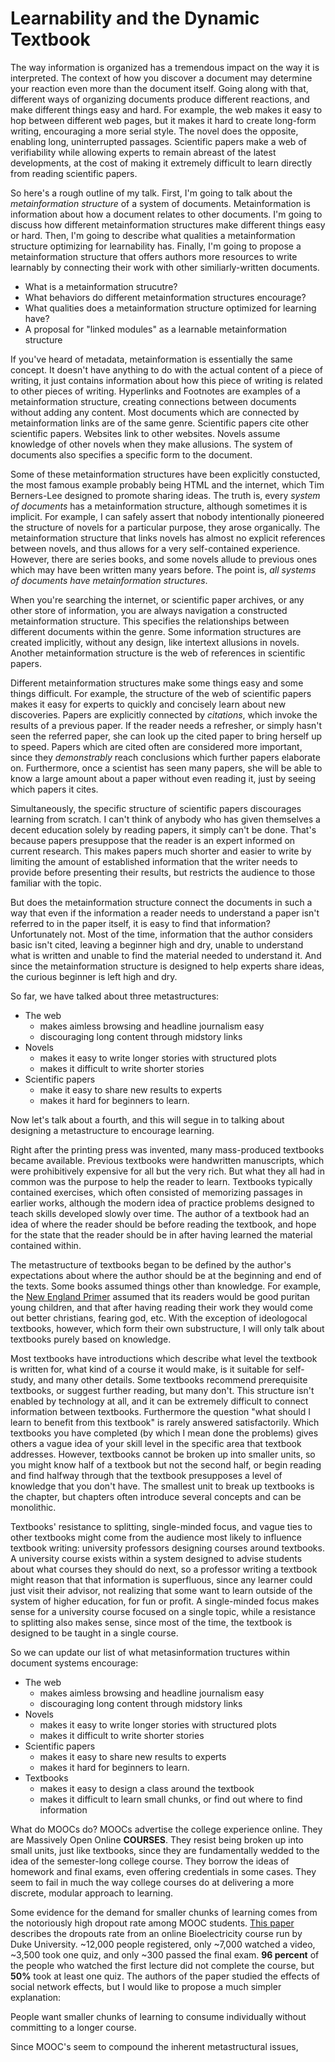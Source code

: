 Learnability and the Dynamic Textbook
=====================================

The way information is organized has a tremendous impact on the way it is interpreted. The context of how you discover a document may determine your reaction even more than the document itself. Going along with that, different ways of organizing documents produce different reactions, and make different things easy and hard. For example, the web makes it easy to hop between different web pages, but it makes it hard to create long-form writing, encouraging a more serial style.  The novel does the opposite, enabling long, uninterrupted passages.  Scientific papers make a web of verifiability while allowing experts to remain abreast of the latest developments, at the cost of making it extremely difficult to learn directly from reading scientific papers.

So here's a rough outline of my talk.  First, I'm going to talk about the _metainformation structure_ of a system of documents.  Metainformation is information about how a document relates to other documents. I'm going to discuss how different metainformation structures make different things easy or hard.  Then, I'm going to describe what qualities a metainformation structure optimizing for learnability has.  Finally, I'm going to propose a metainformation structure that offers authors more resources to write learnably by connecting their work with other similiarly-written documents.

 * What is a metainformation strucutre?
 * What behaviors do different metainformation structures encourage?
 * What qualities does a metainformation structure optimized for learning have?
 * A proposal for "linked modules" as a learnable metainformation structure

If you've heard of metadata, metainformation is essentially the same concept.  It doesn't have anything to do with the actual content of a piece of writing, it just contains information about how this piece of writing is related to other pieces of writing.  Hyperlinks and Footnotes are examples of a metainformation structure, creating connections between documents without adding any content.  Most documents which are connected by metainformation links are of the same genre.  Scientific papers cite other scientific papers.  Websites link to other websites.  Novels assume knowledge of other novels when they make allusions.  The system of documents also specifies a specific form to the document.

Some of these metainformation structures have been explicitly constucted, the most famous example probably being HTML and the internet, which Tim Berners-Lee designed to promote sharing ideas.  The truth is, every _system of documents_ has a metainformation structure, although sometimes it is implicit.  For example, I can safely assert that nobody intentionally pioneered the structure of novels for a particular purpose, they arose organically. The metainformation structure that links novels has almost no explicit references between novels, and thus allows for a very self-contained experience.  However, there are series books, and some novels allude to previous ones which may have been written many years before.  The point is, *all systems of documents have metainformation structures*.

When you're searching the internet, or scientific paper archives, or any other store of information, you are always navigation a constructed metainformation structure.  This specifies the relationships between different documents within the genre.  Some information structures are created implicitly, without any design, like intertext allusions in novels.  Another metainformation structure is the web of references in scientific papers.

Different metainformation structures make some things easy and some things difficult.  For example, the structure of the web of scientific papers makes it easy for experts to quickly and concisely learn about new discoveries.  Papers are explicitly connected by *citations*, which invoke the results of a previous paper.  If the reader needs a refresher, or simply hasn't seen the referred paper, she can look up the cited paper to bring herself up to speed.  Papers which are cited often are considered more important, since they _demonstrably_ reach conclusions which further papers elaborate on.  Furthermore, once a scientist has seen many papers, she will be able to know a large amount about a paper without even reading it, just by seeing which papers it cites.

Simultaneously, the specific structure of scientific papers discourages learning from scratch.  I can't think of anybody who has given themselves a decent education solely by reading papers, it simply can't be done.  That's because papers presuppose that the reader is an expert informed on current research.  This makes papers much shorter and easier to write by limiting the amount of established information that the writer needs to provide before presenting their results, but restricts the audience to those familiar with the topic.

But does the metainformation structure connect the documents in such a way that even if the information a reader needs to understand a paper isn't referred to in the paper itself, it is easy to find that information?  Unfortunately not. Most of the time, information that the author considers basic isn't cited, leaving a beginner high and dry, unable to understand what is written and unable to find the material needed to understand it.  And since the metainformation structure is designed to help experts share ideas, the curious beginner is left high and dry.

So far, we have talked about three metastructures:

 * The web
    * makes aimless browsing and headline journalism easy
    * discouraging long content through midstory links
 * Novels 
    * makes it easy to write longer stories with structured plots
    * makes it difficult to write shorter stories
 * Scientific papers
    * make it easy to share new results to experts 
    * makes it hard for beginners to learn.

Now let's talk about a fourth, and this will segue in to talking about designing a metastructure to encourage learning.

Right after the printing press was invented, many mass-produced textbooks became available.  Previous textbooks were handwritten manuscripts, which were prohibitively expensive for all but the very rich.  But what they all had in common was the purpose to help the reader to learn.  Textbooks typically contained exercises, which often consisted of memorizing passages in earlier works, although the modern idea of practice problems designed to teach skills developed slowly over time. The author of a textbook had an idea of where the reader should be before reading the textbook, and hope for the state that the reader should be in after having learned the material contained within.

The metastructure of textbooks began to be defined by the author's expectations about where the author should be at the beginning and end of the texts.  Some books assumed things other than knowledge.  For example, the [New England Primer](http://en.wikipedia.org/wiki/The_New_England_Primer) assumed that its readers would be good puritan young children, and that after having reading their work they would come out better christians, fearing god, etc.  With the exception of ideologocal textbooks, however, which form their own substructure, I will only talk about textbooks purely based on knowledge.

Most textbooks have introductions which describe what level the textbook is written for, what kind of a course it would make, is it suitable for self-study, and many other details. Some textbooks recommend prerequisite textbooks, or suggest further reading, but many don't.  This structure isn't enabled by technology at all, and it can be extremely difficult to connect information between textbooks.  Furthermore the question "what should I learn to benefit from this textbook" is rarely answered satisfactorily.  Which textbooks you have completed (by which I mean done the problems) gives others a vague idea of your skill level in the specific area that textbook addresses. However, textbooks cannot be broken up into smaller units, so you might know half of a textbook but not the second half, or begin reading and find halfway through that the textbook presupposes a level of knowledge that you don't have.  The smallest unit to break up textbooks is the chapter, but chapters often introduce several concepts and can be monolithic.

Textbooks' resistance to splitting, single-minded focus, and vague ties to other textbooks might come from the audience most likely to influence textbook writing: university professors designing courses around textbooks.  A university course exists within a system designed to advise students about what courses they should do next, so a professor writing a textbook might reason that that information is superfluous, since any learner could just visit their advisor, not realizing that some want to learn outside of the system of higher education, for fun or profit.  A single-minded focus makes sense for a university course focused on a single topic, while a resistance to splitting also makes sense, since most of the time, the textbook is designed to be taught in a single course.

So we can update our list of what metasinformation tructures within document systems encourage:

* The web
    * makes aimless browsing and headline journalism easy
    * discouraging long content through midstory links
 * Novels 
    * makes it easy to write longer stories with structured plots
    * makes it difficult to write shorter stories
 * Scientific papers
    * makes it easy to share new results to experts 
    * makes it hard for beginners to learn.
 * Textbooks
    * makes it easy to design a class around the textbook
    * makes it difficult to learn small chunks, or find out where to find information

What do MOOCs do?  MOOCs advertise the college experience online.  They are Massively Open Online **COURSES**.  They resist being broken up into small units, just like textbooks, since they are fundamentally wedded to the idea of the semester-long college course.  They borrow the ideas of homework and final exams, even offering credentials in some cases.  They seem to fail in much the way college courses do at delivering a more discrete, modular approach to learning. 

Some evidence for the demand for smaller chunks of learning comes from the notoriously high dropout rate among MOOC students.  [This paper](http://lytics.stanford.edu/datadriveneducation/papers/yangetal.pdf) describes the dropouts rate from an online Bioelectricity course run by Duke University. ~12,000 people registered, only ~7,000 watched a video, ~3,500 took one quiz, and only ~300 passed the final exam.  **96 percent** of the people who watched the first lecture did not complete the course, but **50%** took at least one quiz.  The authors of the paper studied the effects of social network effects, but I would like to propose a much simpler explanation:

People want smaller chunks of learning to consume individually without committing to a longer course.

Since MOOC's seem to compound the inherent metastructural issues, 



